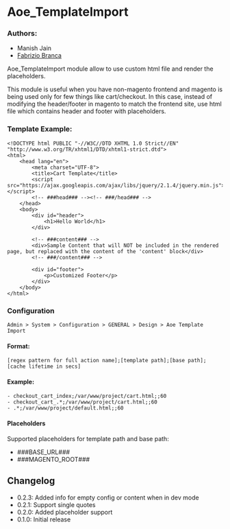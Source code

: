 # Aoe_TemplateImport

### Authors:
- Manish Jain
- [Fabrizio Branca](https://twitter.com/fbrnc)

Aoe_TemplateImport module allow to use custom html file and render the placeholders.

This module is useful when you have non-magento frontend and magento is being used only for few things like cart/checkout.
In this case, instead of modifying the header/footer in magento to match the frontend site, use html file which contains header and footer with placeholders.

### Template Example:
```
<!DOCTYPE html PUBLIC "-//W3C//DTD XHTML 1.0 Strict//EN" "http://www.w3.org/TR/xhtml1/DTD/xhtml1-strict.dtd">
<html>
    <head lang="en">
        <meta charset="UTF-8">
        <title>Cart Template</title>
        <script src="https://ajax.googleapis.com/ajax/libs/jquery/2.1.4/jquery.min.js"></script>
        <!-- ###head### --><!-- ###/head### -->
    </head>
    <body>
        <div id="header">
            <h1>Hello World</h1>
        </div>
        
        <!-- ###content### -->
        <div>Sample Content that will NOT be included in the rendered page, but replaced with the content of the 'content' block</div>
        <!-- ###/content### -->
        
        <div id="footer">
            <p>Customized Footer</p>
        </div>
    </body>
</html>
```

### Configuration
```
Admin > System > Configuration > GENERAL > Design > Aoe Template Import
```

#### Format:
```
[regex pattern for full action name];[template path];[base path];[cache lifetime in secs]
```

#### Example:
```
- checkout_cart_index;/var/www/project/cart.html;;60
- checkout_cart_.*;/var/www/project/cart.html;;60
- .*;/var/www/project/default.html;;60
```

#### Placeholders
Supported placeholders for template path and base path:
- ###BASE_URL###
- ###MAGENTO_ROOT###

## Changelog

* 0.2.3: Added info for empty config or content when in dev mode
* 0.2.1: Support single quotes
* 0.2.0: Added placeholder support
* 0.1.0: Initial release



